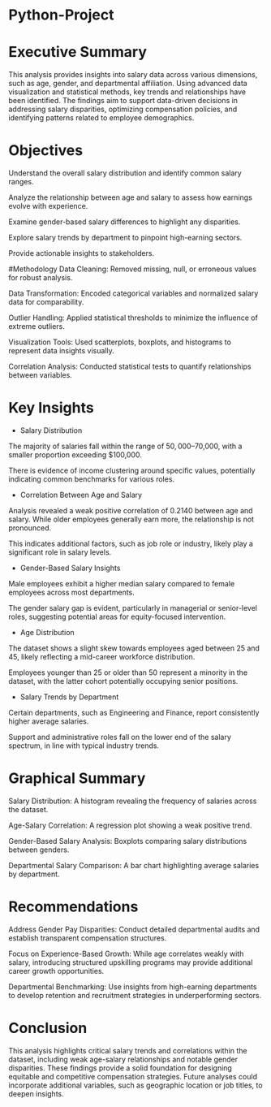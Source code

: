 # Python-Project

#  Executive Summary

This analysis provides insights into salary data across various dimensions, such as age, gender, and departmental affiliation. Using advanced data visualization and statistical methods, key trends and relationships have been identified. The findings aim to support data-driven decisions in addressing salary disparities, optimizing compensation policies, and identifying patterns related to employee demographics.


# Objectives

Understand the overall salary distribution and identify common salary ranges.

Analyze the relationship between age and salary to assess how earnings evolve with experience.

Examine gender-based salary differences to highlight any disparities.

Explore salary trends by department to pinpoint high-earning sectors.

Provide actionable insights to stakeholders.


#Methodology
Data Cleaning: Removed missing, null, or erroneous values for robust analysis.

Data Transformation: Encoded categorical variables and normalized salary data for comparability.

Outlier Handling: Applied statistical thresholds to minimize the influence of extreme outliers.

Visualization Tools: Used scatterplots, boxplots, and histograms to represent data insights visually.

Correlation Analysis: Conducted statistical tests to quantify relationships between variables.


# Key Insights

* Salary Distribution
  
The majority of salaries fall within the range of $50,000–$70,000, with a smaller proportion exceeding $100,000.

There is evidence of income clustering around specific values, potentially indicating common benchmarks for various roles.

* Correlation Between Age and Salary
  
Analysis revealed a weak positive correlation of 0.2140 between age and salary. While older employees generally earn more, the relationship is not pronounced.

This indicates additional factors, such as job role or industry, likely play a significant role in salary levels.

* Gender-Based Salary Insights
  
Male employees exhibit a higher median salary compared to female employees across most departments.

The gender salary gap is evident, particularly in managerial or senior-level roles, suggesting potential areas for equity-focused intervention.

* Age Distribution
  
The dataset shows a slight skew towards employees aged between 25 and 45, likely reflecting a mid-career workforce distribution.

Employees younger than 25 or older than 50 represent a minority in the dataset, with the latter cohort potentially occupying senior positions.

* Salary Trends by Department
  
Certain departments, such as Engineering and Finance, report consistently higher average salaries.

Support and administrative roles fall on the lower end of the salary spectrum, in line with typical industry trends.


# Graphical Summary

Salary Distribution: A histogram revealing the frequency of salaries across the dataset.

Age-Salary Correlation: A regression plot showing a weak positive trend.

Gender-Based Salary Analysis: Boxplots comparing salary distributions between genders.

Departmental Salary Comparison: A bar chart highlighting average salaries by department.


# Recommendations

Address Gender Pay Disparities: Conduct detailed departmental audits and establish transparent compensation structures.

Focus on Experience-Based Growth: While age correlates weakly with salary, introducing structured upskilling programs may provide additional career growth opportunities.

Departmental Benchmarking: Use insights from high-earning departments to develop retention and recruitment strategies in underperforming sectors.


# Conclusion

This analysis highlights critical salary trends and correlations within the dataset, including weak age-salary relationships and notable gender disparities. These findings provide a solid foundation for designing equitable and competitive compensation strategies. Future analyses could incorporate additional variables, such as geographic location or job titles, to deepen insights.
